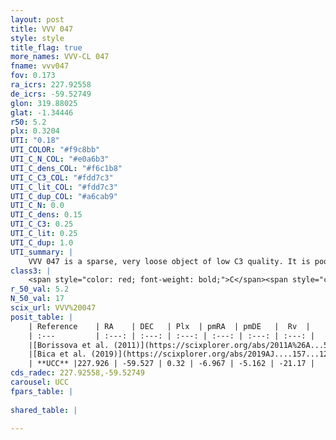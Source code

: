 ```yaml
---
layout: post
title: VVV 047
style: style
title_flag: true
more_names: VVV-CL 047
fname: vvv047
fov: 0.173
ra_icrs: 227.92558
de_icrs: -59.52749
glon: 319.88025
glat: -1.34446
r50: 5.2
plx: 0.3204
UTI: "0.18"
UTI_COLOR: "#f9c8bb"
UTI_C_N_COL: "#e0a6b3"
UTI_C_dens_COL: "#f6c1b8"
UTI_C_C3_COL: "#fdd7c3"
UTI_C_lit_COL: "#fdd7c3"
UTI_C_dup_COL: "#a6cab9"
UTI_C_N: 0.0
UTI_C_dens: 0.15
UTI_C_C3: 0.25
UTI_C_lit: 0.25
UTI_C_dup: 1.0
UTI_summary: |
    VVV 047 is a sparse, very loose object of low C3 quality. It is poorly studied in the literature, with no articles listed in the last 6 years.<br><br><span style="color: #99180f; font-weight: bold;">Warning: </span>contains less than 25 stars with <i>P>0.5</i> estimated.
class3: |
    <span style="color: red; font-weight: bold;">C</span><span style="color: red; font-weight: bold;">C</span>
r_50_val: 5.2
N_50_val: 17
scix_url: VVV%20047
posit_table: |
    | Reference    | RA    | DEC   | Plx  | pmRA  | pmDE   |  Rv  |
    | :---         | :---: | :---: | :---: | :---: | :---: | :---: |
    |[Borissova et al. (2011)](https://scixplorer.org/abs/2011A%26A...532A.131B) | 227.967 | -59.508 | -- | -- | -- | -- |
    |[Bica et al. (2019)](https://scixplorer.org/abs/2019AJ....157...12B) | 227.965 | -59.514 | -- | -- | -- | -- |
    | **UCC** |227.926 | -59.527 | 0.32 | -6.967 | -5.162 | -21.17 | 
cds_radec: 227.92558,-59.52749
carousel: UCC
fpars_table: |
    
shared_table: |
    
---
```


